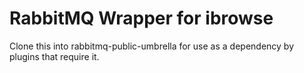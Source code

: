 RabbitMQ Wrapper for ibrowse
============================
Clone this into rabbitmq-public-umbrella for use as a dependency by
plugins that require it.
